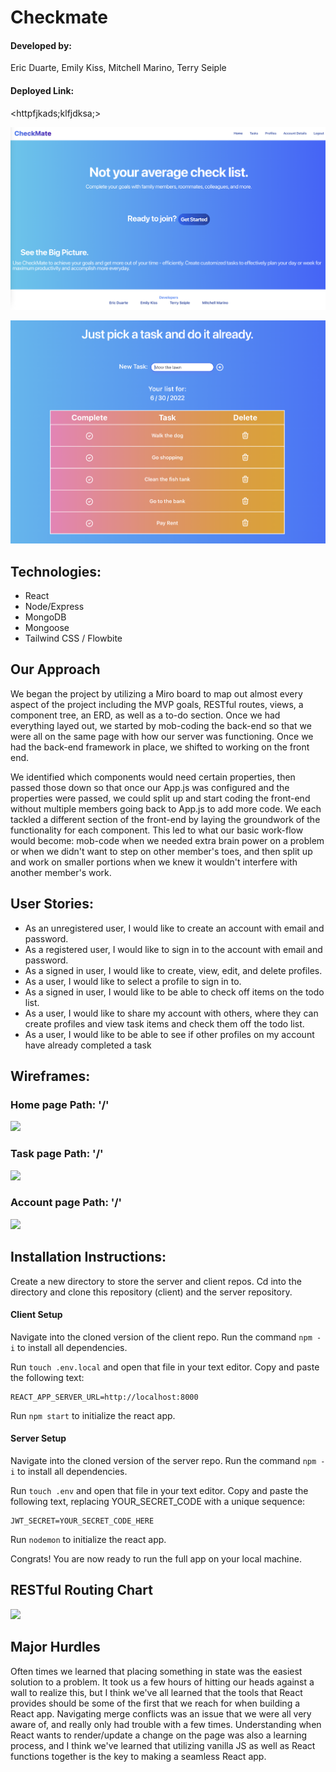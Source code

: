 # Checkmate 

#### Developed by:
Eric Duarte, Emily Kiss, Mitchell Marino, Terry Seiple

#### Deployed Link: 
<httpfjkads;klfjdksa;>

![](./Pictures/CheckmateScreenshot.png)

![](./Pictures/tasklist.png)

## Technologies:
* React
* Node/Express 
* MongoDB
* Mongoose
* Tailwind CSS / Flowbite

## Our Approach
We began the project by utilizing a Miro board to map out almost every aspect of the project including the MVP goals, RESTful routes, views, a component tree, an ERD, as well as a to-do section. Once we had everything layed out, we started by mob-coding the back-end so that we were all on the same page with how our server was functioning. Once we had the back-end framework in place, we shifted to working on the front end. 

We identified which components would need certain properties, then passed those down so that once our App.js was configured and the properties were passed, we could split up and start coding the front-end without multiple members going back to App.js to add more code. We each tackled a different section of the front-end by laying the groundwork of the functionality for each component. This led to what our basic work-flow would become: mob-code when we needed extra brain power on a problem or when we didn't want to step on other member's toes, and then split up and work on smaller portions when we knew it wouldn't interfere with another member's work. 


## User Stories: 

*  As an unregistered user, I would like to create an account with email and password.
*  As a registered user, I would like to sign in to the account with email and password.
*  As a signed in user, I would like to create, view, edit, and delete profiles.
*  As a user, I would like to select a profile to sign in to. 
* As a signed in user, I would like to be able to check off items on the todo list.
* As a user, I would like to share my account with others, where they can create profiles and view task items and check them off the todo list.
* As a user, I would like to be able to see if other profiles on my account have already completed a task


## Wireframes: 

### Home page Path: '/'
![](https://i.imgur.com/oHdSTP2.png)

### Task page Path: '/'
![](https://i.imgur.com/WTNi5KC.png?1)

### Account page Path: '/'
![](https://i.imgur.com/3fm279k.png?1)

## Installation Instructions: 
Create a new directory to store the server and client repos. Cd into the directory and clone this repository (client) and the server repository. 

#### Client Setup
Navigate into the cloned version of the client repo. Run the command ```npm -i``` to install all dependencies. 

Run ```touch .env.local``` and open that file in your text editor. Copy and paste the following text: 
```
REACT_APP_SERVER_URL=http://localhost:8000
```

Run ```npm start``` to initialize the react app. 

#### Server Setup 
Navigate into the cloned version of the server repo. Run the command ```npm -i``` to install all dependencies.

Run ```touch .env``` and open that file in your text editor. Copy and paste the following text, replacing YOUR_SECRET_CODE with a unique sequence: 
```
JWT_SECRET=YOUR_SECRET_CODE_HERE
```
Run ```nodemon``` to initialize the react app. 


Congrats! You are now ready to run the full app on your local machine. 




## RESTful Routing Chart 

![](https://i.imgur.com/f4TBzbt.png)

## Major Hurdles

Often times we learned that placing something in state was the easiest solution to a problem. It took us a few hours of hitting our heads against a wall to realize this, but I think we've all learned that the tools that React provides should be some of the first that we reach for when building a React app. Navigating merge conflicts was an issue that we were all very aware of, and really only had trouble with a few times. Understanding when React wants to render/update a change on the page was also a learning process, and I think we've learned that utilizing vanilla JS as well as React functions together is the key to making a seamless React app.
